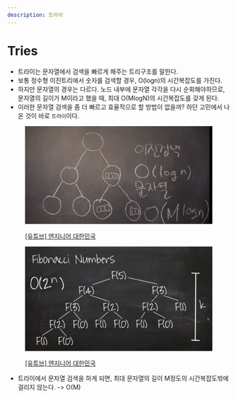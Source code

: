 ```yaml
---
description: 트라이
---
```


# Tries

* 트라이는 문자열에서 검색을 빠르게 해주는 트리구조를 말한다.&#x20;
* 보통 정수형 이진트리에서 숫자를 검색할 경우, O(logn)의 시간복잡도를 가진다.&#x20;
* 하지만 문자열의 경우는 다르다. 노드 내부에 문자열 각각을 다시 순회해야하므로, 문자열의 길이가 M이라고 했을 때, 최대 O(MlogN)의 시간복잡도를 갖게 된다.&#x20;
* 이러한 문자열 검색을 좀 더 빠르고 효율적으로 할 방법이 없을까? 하던 고민에서 나온 것이 바로 `트라이`이다.&#x20;

<figure><img src="../../../.gitbook/assets/image (4).png" alt=""><figcaption><p><a href="https://www.youtube.com/user/damazzang/videos">[유튜브] 엔지니어 대한민국</a></p></figcaption></figure>

<figure><img src="../../../.gitbook/assets/image (8).png" alt=""><figcaption><p><a href="https://www.youtube.com/user/damazzang/videos">[유튜브] 엔지니어 대한민국</a></p></figcaption></figure>

* 트라이에서 문자열 검색을 하게 되면, 최대 문자열의 길이 M정도의 시간복잡도밖에 걸리지 않는다. -> O(M)&#x20;
